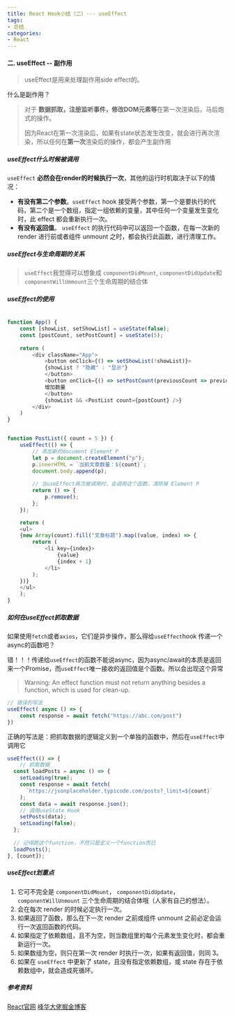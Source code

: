 ```yaml
---
title: React Hook小结（二）--- useEffect
tags:
- 总结
categories:
- React
---
```


#### 二. useEffect -- 副作用
> useEffect是用来处理副作用side effect的。

什么是副作用？
> 对于 **数据抓取，注册监听事件，修改DOM元素等**在第一次渲染后，马后炮式的操作。
> 
> 因为React在第一次渲染后，如果有state状态发生改变，就会进行再次渲染，所以任何在**第一次**渲染后的操作，都会产生副作用


##### useEffect什么时候被调用
`useEffect` **必然会在render的时候执行一次**，其他的运行时机取决于以下的情况：
- **有没有第二个参数**。`useEffect` hook 接受两个参数，第一个是要执行的代码，第二个是一个数组，指定一组依赖的变量，其中任何一个变量发生变化时，此 effect 都会重新执行一次。
- **有没有返回值**。 `useEffect` 的执行代码中可以返回一个函数，在每一次新的 render 进行前或者组件 unmount 之时，都会执行此函数，进行清理工作。

##### useEffect与生命周期的关系
> `useEffect`我觉得可以想象成 `componentDidMount`, `componentDidUpdate`和`componentWillUmmount`三个生命周期的结合体


##### useEffect的使用
```js

function App() {
    const [showList, setShowList] = useState(false);
    const [postCount, setPostCount] = useState(5);
    
    return (
        <div className="App">
            <button onClick={() => setShowList(!showList)}>
            {showList ? "隐藏" : "显示"}
            </button>
            <button onClick={() => setPostCount(previousCount => previousCount + 1)}>
            增加数量
            </button>
            {showList && <PostList count={postCount} />}
        </div>
    )
}


function PostList({ count = 5 }) {
    useEffect(() => {
        // 添加新的document Element P
        let p = document.createElement("p");
        p.innerHTML = `当前文章数量：${count}`;
        document.body.append(p);
        
        // 当useEffect再次被调用时，会调用这个函数，清除掉 Element P
        return () => {
            p.remove();
        };
    });

    return (
    <ul>
    {new Array(count).fill("文章标题").map((value, index) => {
        return (
            <li key={index}>
                {value}
                {index + 1}
            </li>
        );
    })}
    </ul>
    );
}
```

##### 如何在useEffect抓取数据
如果使用`fetch`或者`axios`，它们是异步操作，那么得给`useEffect`hook 传递一个async的函数吧？
 
 错！！！传递给`useEffect`的函数不能说async，因为async/await的本质是返回来一个Promise，而`useEffect`唯一接收的返回值是个函数。所以会出现这个异常

> Warning: An effect function must not return anything besides a function, which is used for clean-up.

```js
// 错误的写法
useEffect( async () => {
    const response = await fetch("https://abc.com/post")
})
```

正确的写法是：把抓取数据的逻辑定义到一个单独的函数中，然后在`useEffect`中调用它

```js
useEffect(() => {
    // 抓取数据
  const loadPosts = async () => {
    setLoading(true);
    const response = await fetch(
      `https://jsonplaceholder.typicode.com/posts?_limit=${count}`
    );
    const data = await response.json();
    // 调用useState Hook
    setPosts(data);
    setLoading(false);
  };
    
  // 记得跑这个function，不然只是定义一个function而已
  loadPosts();
}, [count]);

```

##### useEffect划重点

1. 它可不完全是 `componentDidMount`， `componentDidUpdate`，`componentWillUnmount` 三个生命周期的结合体哦（人家有自己的想法）。
2.  会在每次 render 的时候必定执行一次。
3. 如果返回了函数，那么在下一次 render 之前或组件 unmount 之前必定会运行一次返回函数的代码。
4. 如果指定了依赖数组，且不为空，则当数组里的每个元素发生变化时，都会重新运行一次。
5. 如果数组为空，则只在第一次 render 时执行一次，如果有返回值，则同 3。
6. 如果在 `useEffect` 中更新了 state，且没有指定依赖数组，或 state 存在于依赖数组中，就会造成死循环。

##### 参考资料
[React官网](https://zh-hans.reactjs.org/docs/hooks-overview.html)
[峰华大佬掘金博客](https://juejin.cn/post/6844903991302717448)
